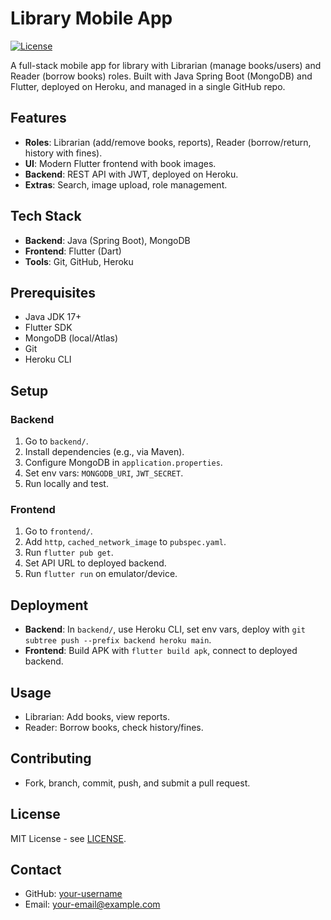 # Library Mobile App

[![License](https://img.shields.io/badge/License-MIT-blue.svg)](LICENSE)

A full-stack mobile app for library with Librarian (manage books/users) and Reader (borrow books) roles. Built with Java Spring Boot (MongoDB) and Flutter, deployed on Heroku, and managed in a single GitHub repo.

## Features
- **Roles**: Librarian (add/remove books, reports), Reader (borrow/return, history with fines).  
- **UI**: Modern Flutter frontend with book images.  
- **Backend**: REST API with JWT, deployed on Heroku.  
- **Extras**: Search, image upload, role management.

## Tech Stack
- **Backend**: Java (Spring Boot), MongoDB  
- **Frontend**: Flutter (Dart)  
- **Tools**: Git, GitHub, Heroku  


## Prerequisites
- Java JDK 17+  
- Flutter SDK  
- MongoDB (local/Atlas)  
- Git  
- Heroku CLI  

## Setup
### Backend
1. Go to `backend/`.  
2. Install dependencies (e.g., via Maven).  
3. Configure MongoDB in `application.properties`.  
4. Set env vars: `MONGODB_URI`, `JWT_SECRET`.  
5. Run locally and test.

### Frontend
1. Go to `frontend/`.  
2. Add `http`, `cached_network_image` to `pubspec.yaml`.  
3. Run `flutter pub get`.  
4. Set API URL to deployed backend.  
5. Run `flutter run` on emulator/device.

## Deployment
- **Backend**: In `backend/`, use Heroku CLI, set env vars, deploy with `git subtree push --prefix backend heroku main`.  
- **Frontend**: Build APK with `flutter build apk`, connect to deployed backend.

## Usage
- Librarian: Add books, view reports.  
- Reader: Borrow books, check history/fines.

## Contributing
- Fork, branch, commit, push, and submit a pull request.

## License
MIT License - see [LICENSE](LICENSE).

## Contact
- GitHub: [your-username](https://github.com/your-username)  
- Email: your-email@example.com

